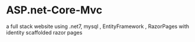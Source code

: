# ASP.net-Core-Mvc
a full stack website using .net7, mysql , EntityFramework , RazorPages
with identity scaffolded razor pages
